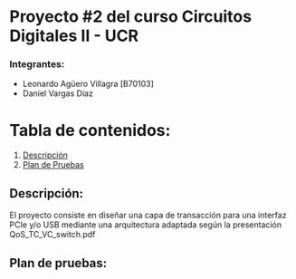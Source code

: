 # Proyecto #2 del curso Circuitos Digitales II - UCR

### Integrantes:

* Leonardo Agüero Villagra [B70103]
* Daniel Vargas Díaz

# Tabla de contenidos:
1. [Descripción](#descripcion)
2. [Plan de Pruebas](#planPruebas)

## Descripción: <a name="descripcion"></a>

El proyecto consiste en diseñar una capa de transacción para una interfaz PCIe y/o USB mediante una arquitectura adaptada según la presentación QoS_TC_VC_switch.pdf

## Plan de pruebas: <a name="planPruebas"></a>



